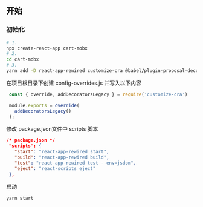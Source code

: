 ## 开始
### 初始化

```bash
# 1.
npx create-react-app cart-mobx
# 2.
cd cart-mobx
# 3. 
yarn add -D react-app-rewired customize-cra @babel/plugin-proposal-decorators


```
 在项目根目录下创建 config-overrides.js 并写入以下内容

 ```js
  const { override, addDecoratorsLegacy } = require('customize-cra')

  module.exports = override(
    addDecoratorsLegacy()
  );
 ```

 修改 package.json文件中 scripts 脚本

 ```json
 /* package.json */
  "scripts": {
    "start": "react-app-rewired start",
    "build": "react-app-rewired build",
    "test": "react-app-rewired test --env=jsdom",
    "eject": "react-scripts eject"
  },
 ```

 启动
 ```bash
yarn start
```